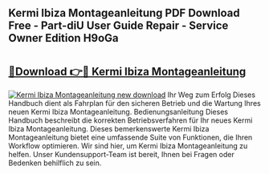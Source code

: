 ## Kermi Ibiza Montageanleitung PDF Download Free - Part-diU User Guide Repair - Service Owner Edition H9oGa

# <h2><a href="http://df8abl.blite.top/?on=Kermi+Ibiza+Montageanleitung">🔗Download 👉🔴 Kermi Ibiza Montageanleitung</a></h2>

[![Kermi Ibiza Montageanleitung new download](https://i.imgur.com/lujVjoI.png)](http://df8abl.blite.top/?on=Kermi+Ibiza+Montageanleitung)
Ihr Weg zum Erfolg Dieses Handbuch dient als Fahrplan für den sicheren Betrieb und die Wartung Ihres neuen Kermi Ibiza Montageanleitung. Bedienungsanleitung Dieses Handbuch beschreibt die korrekten Betriebsverfahren für Ihr neues Kermi Ibiza Montageanleitung. Dieses bemerkenswerte Kermi Ibiza Montageanleitung bietet eine umfassende Suite von Funktionen, die Ihren Workflow optimieren. Wir sind hier, um Kermi Ibiza Montageanleitung zu helfen. Unser Kundensupport-Team ist bereit, Ihnen bei Fragen oder Bedenken behilflich zu sein.
